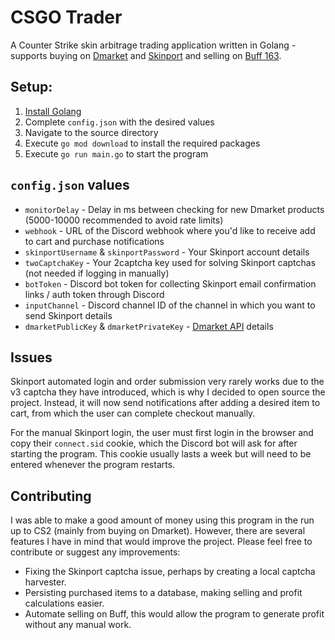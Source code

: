 # CSGO Trader
A Counter Strike skin arbitrage trading application written in Golang - supports buying on [Dmarket](https://dmarket.com/) and [Skinport](https://skinport.com/) and selling on [Buff 163](https://buff.163.com/).

## Setup:
1. [Install Golang](https://go.dev/dl)
2. Complete `config.json` with the desired values
3. Navigate to the source directory
4. Execute `go mod download` to install the required packages
5. Execute `go run main.go` to start the program

## `config.json` values
* `monitorDelay` - Delay in ms between checking for new Dmarket products (5000-10000 recommended to avoid rate limits)
* `webhook` - URL of the Discord webhook where you'd like to receive add to cart and purchase notifications
* `skinportUsername` & `skinportPassword` - Your Skinport account details
* `twoCaptchaKey` - Your 2captcha key used for solving Skinport captchas (not needed if logging in manually)
* `botToken` - Discord bot token for collecting Skinport email confirmation links / auth token through Discord
* `inputChannel` - Discord channel ID of the channel in which you want to send Skinport details
* `dmarketPublicKey` & `dmarketPrivateKey` - [Dmarket API](https://dmarket.com/blog/dmarket-api-for-automated-trading/#API-section) details

## Issues
Skinport automated login and order submission very rarely works due to the v3 captcha they have introduced, which is why I decided to open source the project. Instead, it will now send notifications after adding a desired item to cart, from which the user can complete checkout manually.

For the manual Skinport login, the user must first login in the browser and copy their `connect.sid` cookie, which the Discord bot will ask for after starting the program. This cookie usually lasts a week but will need to be entered whenever the program restarts. 

## Contributing
I was able to make a good amount of money using this program in the run up to CS2 (mainly from buying on Dmarket). However, there are several features I have in mind that would improve the project. Please feel free to contribute or suggest any improvements:
* Fixing the Skinport captcha issue, perhaps by creating a local captcha harvester.
* Persisting purchased items to a database, making selling and profit calculations easier.
* Automate selling on Buff, this would allow the program to generate profit without any manual work.